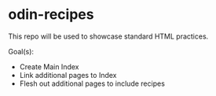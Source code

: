 # odin-recipes

This repo will be used to showcase standard HTML practices.

Goal(s):
- Create Main Index
- Link additional pages to Index
- Flesh out additional pages to include recipes
